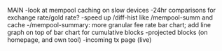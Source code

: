 MAIN
-look at mempool caching on slow devices
-24hr comparisons for exchange rate/gold rate?
-speed up /diff-hist like /mempool-summ and cache
-/mempool-summary: more granular fee rate bar chart; add line graph on top of bar chart for cumulative blocks
-projected blocks (on homepage, and own tool)
-incoming tx page (live)
